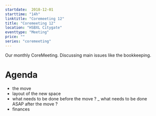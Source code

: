 ```yaml
---
startdate:  2018-12-01
starttime: "14h"
linktitle: "Coremeeting 12"
title: "Coremeeting 12"
location: "HSBXL Citygate"
eventtype: "Meeting"
price: ""
series: "coremeeting"
---
```


Our monthly CoreMeeting. Discussing main issues like the bookkeeping.

# Agenda 
- the move 
- layout of the new space 
- what needs to be done before the move ?
_ what needs to be done ASAP after the move ?
- finances

